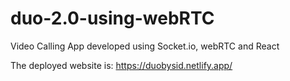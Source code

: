 # duo-2.0-using-webRTC
Video Calling App developed using Socket.io, webRTC and React

The deployed website is: https://duobysid.netlify.app/
